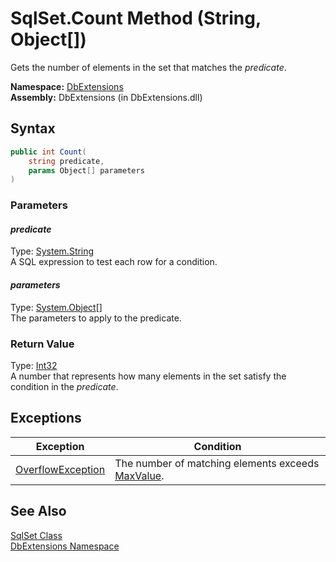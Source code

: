 SqlSet.Count Method (String, Object[])
======================================
Gets the number of elements in the set that matches the *predicate*.

**Namespace:** [DbExtensions][1]  
**Assembly:** DbExtensions (in DbExtensions.dll)

Syntax
------

```csharp
public int Count(
	string predicate,
	params Object[] parameters
)
```

### Parameters

#### *predicate*
Type: [System.String][2]  
A SQL expression to test each row for a condition.

#### *parameters*
Type: [System.Object][3][]  
The parameters to apply to the predicate.

### Return Value
Type: [Int32][4]  
A number that represents how many elements in the set satisfy the condition in the *predicate*.

Exceptions
----------

Exception              | Condition                                              
---------------------- | ------------------------------------------------------ 
[OverflowException][5] | The number of matching elements exceeds [MaxValue][6]. 


See Also
--------
[SqlSet Class][7]  
[DbExtensions Namespace][1]  

[1]: ../README.md
[2]: http://msdn.microsoft.com/en-us/library/s1wwdcbf
[3]: http://msdn.microsoft.com/en-us/library/e5kfa45b
[4]: http://msdn.microsoft.com/en-us/library/td2s409d
[5]: http://msdn.microsoft.com/en-us/library/41ktf3wy
[6]: http://msdn.microsoft.com/en-us/library/92chhbf3
[7]: README.md
